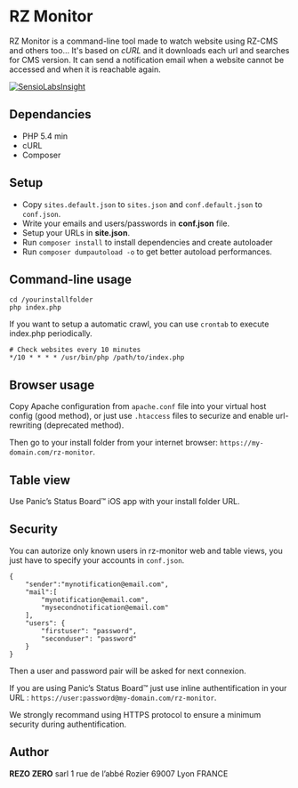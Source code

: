 # RZ Monitor

RZ Monitor is a command-line tool made to watch website using RZ-CMS and others too…
It's based on *cURL* and it downloads each url and searches for CMS version.
It can send a notification email when a website cannot be accessed and when it is reachable again.

[![SensioLabsInsight](https://insight.sensiolabs.com/projects/c72026e1-b0fd-4c22-b514-6a36dc7d2160/mini.png)](https://insight.sensiolabs.com/projects/c72026e1-b0fd-4c22-b514-6a36dc7d2160)

## Dependancies

* PHP 5.4 min
* cURL
* Composer

## Setup

* Copy `sites.default.json` to `sites.json` and `conf.default.json` to `conf.json`.
* Write your emails and users/passwords in **conf.json** file.
* Setup your URLs in **site.json**.
* Run `composer install` to install dependencies and create autoloader
* Run `composer dumpautoload -o` to get better autoload performances.

## Command-line usage

```
cd /yourinstallfolder
php index.php
```

If you want to setup a automatic crawl, you can use `crontab` to execute index.php periodically.

```
# Check websites every 10 minutes
*/10 * * * * /usr/bin/php /path/to/index.php
```


## Browser usage

Copy Apache configuration from `apache.conf` file into your virtual host config (good method),
or just use `.htaccess` files to securize and enable url-rewriting (deprecated method).

Then go to your install folder from your internet browser: `https://my-domain.com/rz-monitor`.

## Table view

Use Panic’s Status Board™ iOS app with your install folder URL.

## Security

You can autorize only known users in rz-monitor web and table views,
you just have to specify your accounts in `conf.json`.

```
{
    "sender":"mynotification@email.com",
    "mail":[
        "mynotification@email.com",
        "mysecondnotification@email.com"
    ],
    "users": {
        "firstuser": "password",
        "seconduser": "password"
    }
}
```

Then a user and password pair will be asked for next connexion.

If you are using Panic’s Status Board™ just use inline authentification
in your URL : `https://user:password@my-domain.com/rz-monitor`.

We strongly recommand using HTTPS protocol to ensure a minimum security during authentification.

## Author

**REZO ZERO** sarl
1 rue de l’abbé Rozier
69007 Lyon
FRANCE
